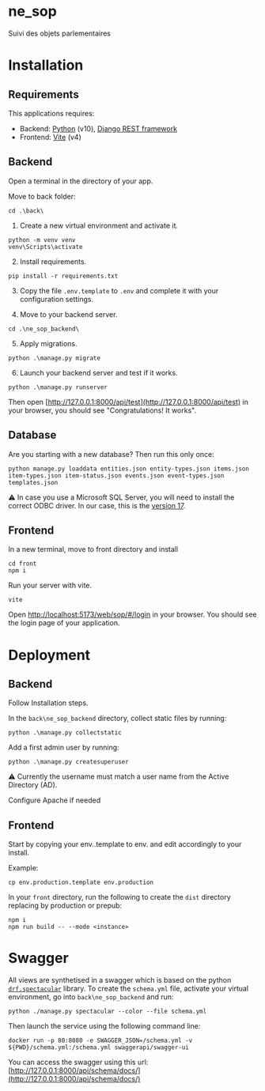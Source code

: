 # ne_sop
Suivi des objets parlementaires

# Installation
## Requirements 
This applications requires:
* Backend: [Python](https://www.python.org/) (v10), [Django REST framework](https://www.django-rest-framework.org/)
* Frontend: [Vite](https://vitejs.dev/) (v4)

## Backend
Open a terminal in the directory of your app.

Move to back folder:
```
cd .\back\
```

1. Create a new virtual environment and activate it.

```
python -m venv venv
venv\Scripts\activate
```

2. Install requirements.
```
pip install -r requirements.txt
```

3. Copy the file `.env.template` to `.env` and complete it with your configuration settings.

4. Move to your backend server.
```
cd .\ne_sop_backend\
```

5. Apply migrations.
```
python .\manage.py migrate
```

6. Launch your backend server and test if it works.
```
python .\manage.py runserver
```
Then open [http://127.0.0.1:8000/api/test](http://127.0.0.1:8000/api/test) in your browser, you should see "Congratulations! It works".


## Database

Are you starting with a new database? Then run this only once:

```
python manage.py loaddata entities.json entity-types.json items.json item-types.json item-status.json events.json event-types.json templates.json
```

⚠️ In case you use a Microsoft SQL Server, you will need to install the correct ODBC driver. In our case, this is the [version 17](https://learn.microsoft.com/en-us/sql/connect/odbc/download-odbc-driver-for-sql-server?view=sql-server-ver16#version-17).

## Frontend

In a new terminal, move to front directory and install

```
cd front
npm i
```

Run your server with vite.

```
vite
```

Open [http://localhost:5173/web/sop/#/login](http://localhost:5173/web/sop/#/login) in your browser. You should see the login page of your application.

# Deployment

## Backend

Follow Installation steps.

In the `back\ne_sop_backend` directory, collect static files by running:
```
python .\manage.py collectstatic
```
Add a first admin user by running:
```
python .\manage.py createsuperuser
```
⚠️ Currently the username must match a user name from the Active Directory (AD).

Configure Apache if needed

## Frontend

Start by copying your env.<instance>.template to env.<instance> and edit accordingly to your install.

Example:

```
cp env.production.template env.production
```

In your `front` directory, run the following to create the `dist` directory replacing <instance> by production or prepub:

```
npm i
npm run build -- --mode <instance>
```

# Swagger

All views are synthetised in a swagger which is based on the python [`drf.spectacular`](https://drf-spectacular.readthedocs.io/en/latest/index.html) library.
To create the `schema.yml` file, activate your virtual environment, go into `back\ne_sop_backend` and run:
```
python ./manage.py spectacular --color --file schema.yml
```

Then launch the service using the following command line:
```
docker run -p 80:8080 -e SWAGGER_JSON=/schema.yml -v ${PWD}/schema.yml:/schema.yml swaggerapi/swagger-ui
```

You can access the swagger using this url: [http://127.0.0.1:8000/api/schema/docs/](http://127.0.0.1:8000/api/schema/docs/)

